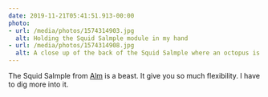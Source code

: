 ```yaml
---
date: 2019-11-21T05:41:51.913-00:00
photo:
- url: /media/photos/1574314903.jpg
  alt: Holding the Squid Salmple module in my hand
- url: /media/photos/1574314908.jpg
  alt: A close up of the back of the Squid Salmple where an octopus is draw
---
```

The Squid Salmple from [Alm](https://busycircuits.com) is a beast. It give you so much flexibility. I have to dig more into it.

